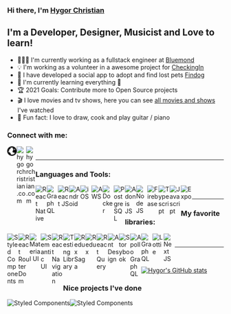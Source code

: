 ### Hi there, I'm [Hygor Christian](https://hygorchristian.com)

## I'm a Developer, Designer, Musicist and Love to learn!
- 👨🏻‍💻 I'm currently working as a fullstack engineer at [Bluemond](https://bluemond.com.br)
- 💡 I'm working as a volunteer in a awesome project for [CheckingIn](https://checkingin.co)
- 🐶 I have developed a social app to adopt and find lost pets [Findog](https://findog.com.br)
- 📖 I'm currently learning everything 🤣
- 🏆 2021 Goals: Contribute more to Open Source projects
- 🎬 I love movies and tv shows, here you can see [all movies and shows](https://movies.hygorchristian.com) I've watched 
- 🤩 Fun fact: I love to draw, cook and play guitar / piano

### Connect with me:

[<img align="left" alt="hygorchristian.com" width="22px" src="https://raw.githubusercontent.com/iconic/open-iconic/master/svg/globe.svg" />](https://hygorchristian.com)
[<img align="left" alt="hygorchristian.com" width="22px" src="https://cdn.jsdelivr.net/npm/simple-icons@v3/icons/linkedin.svg" />](https://www.linkedin.com/in/hygor-christian/)
[<img align="left" alt="hygorchristian.com" width="22px" src="https://cdn.jsdelivr.net/npm/simple-icons@v3/icons/twitter.svg" />](https://twitter.com/HygorChristian)

<br />

---


### Languages and Tools:

[<img align="left" alt="React Native" width="26px" src="https://s3.sa-east-1.amazonaws.com/hygorchristian.com/React_icon_df98b0c6da.svg" />]()
[<img align="left" alt="GraphQL" width="26px" src="https://s3.sa-east-1.amazonaws.com/hygorchristian.com/graphql_3d3ca44142.png" />]()
[<img align="left" alt="React JS" width="26px" src="https://s3.sa-east-1.amazonaws.com/hygorchristian.com/React_icon_df98b0c6da.svg" />]()
[<img align="left" alt="Android" width="26px" src="https://s3.sa-east-1.amazonaws.com/hygorchristian.com/android_5ed6e0faa9_b17b722b17.svg" />]()
[<img align="left" alt="iOS" width="26px" src="https://s3.sa-east-1.amazonaws.com/hygorchristian.com/ios_logo_3d9812bb5a_e8dc4e52de.png" />]()
[<img align="left" alt="AWS" width="26px" src="https://s3.sa-east-1.amazonaws.com/hygorchristian.com/aws_b64d0af284_68617ae153.png" />]()
[<img align="left" alt="Docker" width="26px" src="https://s3.sa-east-1.amazonaws.com/hygorchristian.com/docker_251dcf5a0b_cb7398e467.png" />]()
[<img align="left" alt="PostgreSQL" width="26px" src="https://s3.sa-east-1.amazonaws.com/hygorchristian.com/large_postgresql_a1575a46b4_b6d21e143f.png" />]()
[<img align="left" alt="Adonis JS" width="26px" src="https://s3.sa-east-1.amazonaws.com/hygorchristian.com/13810373_9b4846112e_064138da8c.png" />]()
[<img align="left" alt="Node JS" width="26px" src="https://s3.sa-east-1.amazonaws.com/hygorchristian.com/nodejs_logo_91954d49b7_c77f7c3589.png" />]()
[<img align="left" alt="Firebase" width="26px" src="https://s3.sa-east-1.amazonaws.com/hygorchristian.com/firebase_8582be61bc_c74c98b39e.png" />]()
[<img align="left" alt="Typescript" width="26px" src="https://s3.sa-east-1.amazonaws.com/hygorchristian.com/Typescript_logo_2020_4caa12b116_c023003da9.svg" />]()
[<img align="left" alt="Javascript" width="26px" src="https://s3.sa-east-1.amazonaws.com/hygorchristian.com/Unofficial_Java_Script_logo_2_1_f8a7ac927b.svg" />]()
[<img align="left" alt="Expo" width="26px" src="https://s3.sa-east-1.amazonaws.com/hygorchristian.com/expo_accc2d653c.png" />]()

<br />

---

### My favorite libraries:

[<img align="left" alt="Styled Components" width="26px" src="https://s3.sa-east-1.amazonaws.com/hygorchristian.com/styled_f20b2ab956.png" />](https://github.com/styled-components/styled-components)
[<img align="left" alt="React Router Dom" width="26px" src="https://s3.sa-east-1.amazonaws.com/hygorchristian.com/reach_react_router_future_d5a5b933f7.png" />](https://github.com/ReactTraining/react-router)
[<img align="left" alt="Material UI" width="26px" src="https://s3.sa-east-1.amazonaws.com/hygorchristian.com/materialui_cf57e33cca.png" />](https://github.com/mui-org/material-ui)
[<img align="left" alt="Semantic UI" width="26px" src="https://s3.sa-east-1.amazonaws.com/hygorchristian.com/semantic_ui_363bfde368.png" />](https://github.com/Semantic-Org/Semantic-UI)
[<img align="left" alt="React Navigation" width="26px" src="https://s3.sa-east-1.amazonaws.com/hygorchristian.com/react_navigation_5160551945.svg" />](https://github.com/react-navigation/react-navigation)
[<img align="left" alt="Testing Library" width="26px" src="https://s3.sa-east-1.amazonaws.com/hygorchristian.com/testing_9ce3594ace.png" />](https://github.com/testing-library/react-testing-library)
[<img align="left" alt="Redux Saga" width="26px" src="https://s3.sa-east-1.amazonaws.com/hygorchristian.com/redux_saga_b9b7ac97bb.svg" />](https://github.com/redux-saga/redux-saga)
[<img align="left" alt="Redux" width="26px" src="https://s3.sa-east-1.amazonaws.com/hygorchristian.com/redux_f380f40a4a.png" />](https://github.com/reduxjs/redux)
[<img align="left" alt="React Query" width="26px" src="https://s3.sa-east-1.amazonaws.com/hygorchristian.com/react_query_194d6e8e20.svg" />](https://github.com/tannerlinsley/react-query)
[<img align="left" alt="Ant Design" width="26px" src="https://s3.sa-east-1.amazonaws.com/hygorchristian.com/antdesign_ab6f2af5cd.svg" />](https://github.com/ant-design/ant-design)
[<img align="left" alt="Storybook" width="26px" src="https://s3.sa-east-1.amazonaws.com/hygorchristian.com/storybook_9e331423d6.png" />](https://github.com/storybookjs/storybook)
[<img align="left" alt="Apollo GraphQL" width="26px" src="https://s3.sa-east-1.amazonaws.com/hygorchristian.com/apollo_5ecce11099.svg" />](https://github.com/apollographql)
[<img align="left" alt="GraphQL" width="26px" src="https://s3.sa-east-1.amazonaws.com/hygorchristian.com/graphql_3d3ca44142.png" />](https://github.com/graphql)
[<img align="left" alt="Lottie" width="26px" src="https://s3.sa-east-1.amazonaws.com/hygorchristian.com/lottie_a2674af04c.gif" />](https://github.com/airbnb/lottie-ios)
[<img align="left" alt="Next JS" width="26px" src="https://s3.sa-east-1.amazonaws.com/hygorchristian.com/nextjs_b18509d09b.svg" />](https://github.com/vercel/next.js/)

<br />

---

<br />


[![Hygor's GitHub stats](https://github-readme-stats.vercel.app/api?username=hygorchristian)](https://github.com/anuraghazra/github-readme-stats)


### Nice projects I've done

[<img align="left" alt="Styled Components" height="200px" src="https://www.hygorchristian.com/static/183ed03c6a6a6e283db423f1082659b8/thumbnail_361664e240.jpg" />](https://spotify.hygorchristian.com)
[<img align="left" alt="Styled Components" height="200px" src="https://www.hygorchristian.com/static/9995926009e2b2f1ae802a6413a1d9c5/findog_be9406992b.jpg" />](https://findog.com.br)


<br />


